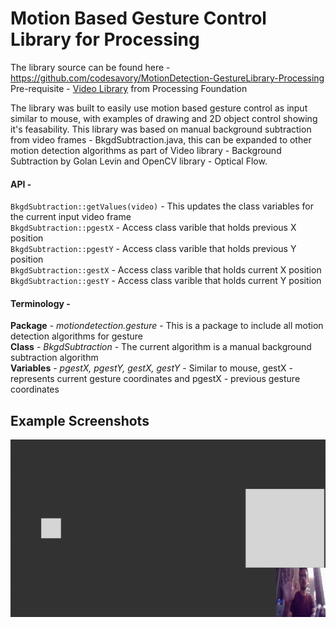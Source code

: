 # Motion Based Gesture Control Library for Processing

The library source can be found here - https://github.com/codesavory/MotionDetection-GestureLibrary-Processing </br>
Pre-requisite - [Video Library](https://processing.org/reference/libraries/video/index.html) from Processing Foundation

The library was built to easily use motion based gesture control as input similar to mouse, with examples of drawing and 2D object control showing it's feasability. This library was based on manual background subtraction from video frames - BkgdSubtraction.java, this can be expanded to other motion detection algorithms as part of Video library - Background Subtraction by Golan Levin and OpenCV library - Optical Flow.

#### API - </br>
`BkgdSubtraction::getValues(video)` - This updates the class variables for the current input video frame </br>
`BkgdSubtraction::pgestX` - Access class varible that holds previous X position </br>
`BkgdSubtraction::pgestY` - Access class varible that holds previous Y position </br>
`BkgdSubtraction::gestX` - Access class varible that holds current X position </br>
`BkgdSubtraction::gestY` -  Access class varible that holds current Y position </br>

#### Terminology - 
**Package** - *motiondetection.gesture* - This is a package to include all motion detection algorithms for gesture</br>
**Class** - *BkgdSubtraction* - The current algorithm is a manual background subtraction algorithm</br>
**Variables** - *pgestX, pgestY, gestX, gestY* - Similar to mouse, gestX - represents current gesture coordinates and pgestX - previous gesture coordinates</br>

## Example Screenshots
<img src="./Screenshots/MotionDetection-Interactive2DRec.gif">
